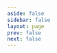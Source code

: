 ```yaml
---
aside: false
sidebar: false
layout: page
prev: false
next: false
---
```


<script setup>
import Blog from '../../components/guides.vue';
</script>

<Blog />
